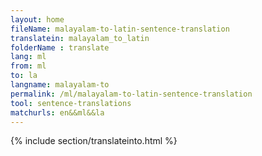 ```yaml
---
layout: home
fileName: malayalam-to-latin-sentence-translation
translatein: malayalam_to_latin
folderName : translate
lang: ml
from: ml
to: la
langname: malayalam-to
permalink: /ml/malayalam-to-latin-sentence-translation
tool: sentence-translations
matchurls: en&&ml&&la
---
```

{% include section/translateinto.html %}
